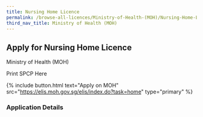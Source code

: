 ```yaml
---
title: Nursing Home Licence
permalink: /browse-all-licences/Ministry-of-Health-(MOH)/Nursing-Home-Licence
third_nav_title: Ministry of Health (MOH)
---
```


## Apply for Nursing Home Licence

Ministry of Health (MOH)

Print SPCP Here


{% include button.html text="Apply on MOH" src="https://elis.moh.gov.sg/elis/index.do?task=home" type="primary" %}

### Application Details

